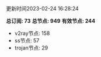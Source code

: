 更新时间2023-02-24 16:28:24

**总订阅: 73**
**总节点: 949**
**有效节点: 244**
- v2ray节点: 158
- ss节点: 57
- trojan节点: 29
